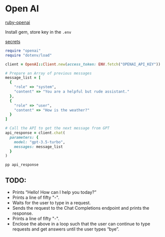 # Open AI

[ruby-openai](https://github.com/alexrudall/ruby-openai?tab=readme-ov-file#gem-install)

Install gem, store key in the `.env`

[secrets](https://learn.firstdraft.com/runs/133/learner/secrets)


```ruby
require "openai"
require "dotenv/load"

client = OpenAI::Client.new(access_token: ENV.fetch("OPENAI_API_KEY"))

# Prepare an Array of previous messages
message_list = [
  {
    "role" => "system",
    "content" => "You are a helpful but rude assistant."
  },
  {
    "role" => "user",
    "content" => "How is the weather?"
  }
]

# Call the API to get the next message from GPT
api_response = client.chat(
  parameters: {
    model: "gpt-3.5-turbo",
    messages: message_list
  }
)

pp api_response
```
## TODO:

- Prints “Hello! How can I help you today?”
- Prints a line of fifty "-".
- Waits for the user to type in a request.
- Sends the request to the Chat Completions endpoint and prints the response.
- Prints a line of fifty "-".
- Enclose the above in a loop such that the user can continue to type requests and get answers until the user types “bye”.
